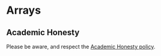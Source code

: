 #   Arrays

##   Academic Honesty
Please be aware, and respect the [Academic Honesty policy](https://cs50.harvard.edu/x/2023/honesty/).

